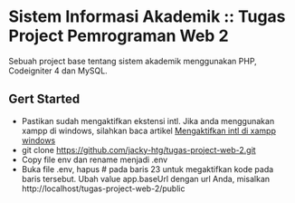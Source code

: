 # Sistem Informasi Akademik :: Tugas Project Pemrograman Web 2
Sebuah project base tentang sistem akademik menggunakan PHP, Codeigniter 4 dan MySQL.

## Gert Started
- Pastikan sudah mengaktifkan ekstensi intl. Jika anda menggunakan xampp di windows, silahkan baca artikel [Mengaktifkan intl di xampp windows](https://medium.com/@rima98/mengaktifkan-ekstensi-php-intl-6c6c64ceae24)
- git clone https://github.com/jacky-htg/tugas-project-web-2.git
- Copy file env dan rename menjadi .env
- Buka file .env, hapus # pada baris 23 untuk megaktifkan kode pada baris tersebut. Ubah value app.baseUrl dengan url Anda, misalkan http://localhost/tugas-project-web-2/public